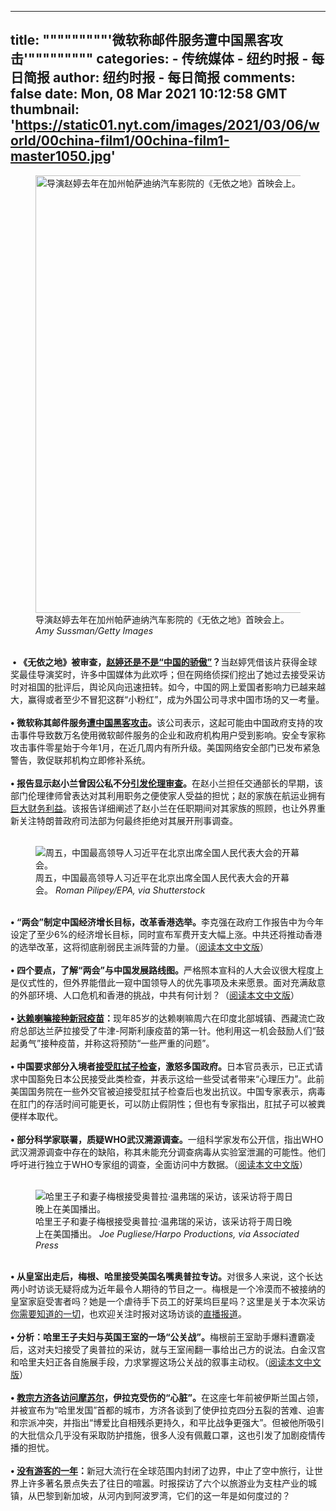 
---
title: """""""""'微软称邮件服务遭中国黑客攻击'"""""""""
categories: 
    - 传统媒体
    - 纽约时报 - 每日简报
author: 纽约时报 - 每日简报
comments: false
date: Mon, 08 Mar 2021 10:12:58 GMT
thumbnail: 'https://static01.nyt.com/images/2021/03/06/world/00china-film1/00china-film1-master1050.jpg'
---

<div>   
<figure class="article-span-photo"><img src="https://static01.nyt.com/images/2021/03/06/world/00china-film1/00china-film1-master1050.jpg" width="1050" height="700" alt="导演赵婷去年在加州帕萨迪纳汽车影院的《无依之地》首映会上。" referrerpolicy="no-referrer"><figcaption><span>导演赵婷去年在加州帕萨迪纳汽车影院的《无依之地》首映会上。</span> <cite>Amy Sussman/Getty Images</cite></figcaption></figure><div class="article-partial"><div class="article-body-item col-lg-5"><br><div class="article-paragraph"><b> • 《无依之地》被审查，</b><a href="https://www.nytimes.com/2021/03/06/world/asia/chloe-zhao-nomadland-china.html"><b>赵婷还是不是“中国的骄傲”</b></a><b>？</b>当赵婷凭借该片获得金球奖最佳导演奖时，许多中国媒体为此欢呼；但在网络侦探们挖出了她过去接受采访时对祖国的批评后，舆论风向迅速扭转。如今，中国的网上爱国者影响力已越来越大，赢得或者至少不冒犯这群“小粉红”，成为外国公司寻求中国市场的又一考量。</div><br><div class="article-paragraph"><b>• 微软称其邮件服务</b><a href="https://www.nytimes.com/2021/03/06/technology/microsoft-hack-china.html"><b>遭中国黑客攻击</b></a><b>。</b>该公司表示，这起可能由中国政府支持的攻击事件导致数万名使用微软邮件服务的企业和政府机构用户受到影响。安全专家称攻击事件零星始于今年1月，在近几周内有所升级。美国网络安全部门已发布紧急警告，敦促联邦机构立即修补系统。 </div><br><div class="article-paragraph"><b>• </b><span><b>报告显示赵小兰曾因公私不分</b><a href="https://www.nytimes.com/2021/03/04/us/politics/elaine-chao-transportation-ethics.html"><b>引发伦理审查</b></a><b>。</b>在赵小兰担任交通部长的早期，该部门伦理律师曾表达对其利用职务之便使家人受益的担忧；赵的家族在航运业拥有<a href="https://www.nytimes.com/zh-hans/2019/06/03/us/politics/elaine-chao-china.html">巨大财务利益</a>。该报告详细阐述了赵小兰在任职期间对其家族的照顾，也让外界重新关注特朗普政府司法部为何最终拒绝对其展开刑事调查。</span></div></div></div><div class="article-partial"><div class="article-body-item col-lg-5"><br><div class="article-paragraph"><figure class="article-inline-photo large"><div class="img-box"><img src="https://static01.nyt.com/images/2021/03/05/world/05china-takeaways-1/merlin_184597113_1141b65f-730c-4212-92fc-9ea2d7bccb26-master1050.jpg" alt="周五，中国最高领导人习近平在北京出席全国人民代表大会的开幕会。" data-src="https://static01.nyt.com/images/2021/03/05/world/05china-takeaways-1/merlin_184597113_1141b65f-730c-4212-92fc-9ea2d7bccb26-master1050.jpg" referrerpolicy="no-referrer"></div><figcaption><span>周五，中国最高领导人习近平在北京出席全国人民代表大会的开幕会。</span> <cite>Roman Pilipey/EPA, via Shutterstock</cite></figcaption></figure></div><br><div class="article-paragraph"><b>• “两会”制定中国经济增长目标，改革香港选举。</b>李克强在政府工作报告中为今年设定了至少6%的经济增长目标，同时宣布军费开支大幅上涨。中共还将推动香港的选举改革，这将彻底削弱民主派阵营的力量。（<a href="https://cn.nytimes.com/china/20210305/china-economy/">阅读本文中文版</a>）</div><br><div class="article-paragraph"><b>• 四个要点，了解“两会”与中国发展路线图。</b>严格照本宣科的人大会议很大程度上是仪式性的，但外界能借此一窥中国领导人的优先事项及未来愿景。面对充满敌意的外部环境、人口危机和香港的挑战，中共有何计划？（<a href="https://cn.nytimes.com/china/20210306/china-national-peoples-congress/">阅读本文中文版</a>）</div><br><div class="article-paragraph"><b>• </b><a href="https://www.nytimes.com/2021/03/06/world/dalai-lama-covid-vaccine.html"><b>达赖喇嘛接种新冠疫苗</b></a><b>：</b>现年85岁的达赖喇嘛周六在印度北部城镇、西藏流亡政府总部达兰萨拉接受了牛津-阿斯利康疫苗的第一针。他利用这一机会鼓励人们“鼓起勇气”接种疫苗，并称这将预防“一些严重的问题”。 </div><br><div class="article-paragraph"><b>• </b><span><b>中国要求部分入境者</b><a href="https://www.nytimes.com/2021/03/04/world/asia/china-anal-swab-tests.html"><b>接受肛拭子检查</b></a><b>，激怒多国政府。</b>日本官员表示，已正式请求中国豁免日本公民接受此类检查，并表示这给一些受试者带来</span>“心理压力”。此前美国国务院在一些外交官被迫接受肛拭子检查后也发出抗议。中国专家表示，病毒在肛门的存活时间可能更长，可以防止假阴性；但也有专家指出，肛拭子可以被粪便样本取代。</div><br><div class="article-paragraph"><b>• 部分科学家联署，质疑WHO武汉溯源调查。</b>一组科学家发布公开信，指出WHO武汉溯源调查中存在的缺陷，称其未能充分调查病毒从实验室泄漏的可能性。他们呼吁进行独立于WHO专家组的调查，全面访问中方数据。（<a href="https://cn.nytimes.com/health/20210305/covid-virus-origins/">阅读本文中文版</a>）</div></div></div><div class="article-partial"><div class="article-body-item col-lg-5"><br><div class="article-paragraph"><figure class="article-inline-photo large"><div class="img-box"><img src="https://static01.nyt.com/images/2021/03/04/world/04royals-1/merlin_184568259_5c71d63c-f9e5-48ed-bc28-1601fac6e77d-master1050.jpg" alt="哈里王子和妻子梅根接受奥普拉·温弗瑞的采访，该采访将于周日晚上在美国播出。" data-src="https://static01.nyt.com/images/2021/03/04/world/04royals-1/merlin_184568259_5c71d63c-f9e5-48ed-bc28-1601fac6e77d-master1050.jpg" referrerpolicy="no-referrer"></div><figcaption><span>哈里王子和妻子梅根接受奥普拉·温弗瑞的采访，该采访将于周日晚上在美国播出。</span> <cite>Joe Pugliese/Harpo Productions, via Associated Press</cite></figcaption></figure></div><br><div class="article-paragraph"><b>• </b><span><b>从皇室出走后，梅根、哈里接受美国名嘴奥普拉专访。</b>对很多人来说，这个长达两小时访谈无疑将成为近年最令人期待的节目之一。梅根是一个冷漠而不被接纳的皇室家庭受害者吗？她是一个虐待手下员工的好莱坞巨星吗？这里是关于本次采访<a href="https://www.nytimes.com/2021/03/07/style/meghan-harry-oprah-interview-time-channel-streaming.html">你需要知道的一切</a>，也欢迎关注时报对这场访谈的<a href="https://www.nytimes.com/live/2021/03/07/world/meghan-harry-oprah-interview">直播报道</a>。</span></div><br><div class="article-paragraph"><b>• 分析：哈里王子夫妇与英国王室的一场“公关战”。</b>梅根前王室助手爆料遭霸凌后，这对夫妇接受了奥普拉的采访，就与王室闹翻一事给出己方的说法。白金汉宫和哈里夫妇正各自施展手段，力求掌握这场公关战的叙事主动权。（<a href="https://cn.nytimes.com/world/20210305/oprahs-harry-meghan-accusations-bullying-palace-staff/">阅读本文中文版</a>）</div><br><div class="article-paragraph"><b>• </b><a href="https://www.nytimes.com/2021/03/07/world/middleeast/pope-francis-mosul-iraq.html"><b>教宗方济各访问摩苏尔</b></a><b>，伊拉克受伤的“心脏”。</b>在这座七年前被伊斯兰国占领，并被宣布为“哈里发国”首都的城市，方济各谈到了使伊拉克四分五裂的苦难、迫害和宗派冲突，并指出“博爱比自相残杀更持久，和平比战争更强大”。但被他所吸引的大批信众几乎没有采取防护措施，很多人没有佩戴口罩，这也引发了加剧疫情传播的担忧。</div><br><div class="article-paragraph"><b>• </b><a href="https://www.nytimes.com/interactive/2021/03/07/travel/covid-travel-tourism.html"><b>没有游客的一年</b></a><b>：</b>新冠大流行在全球范围内封闭了边界，中止了空中旅行，让世界上许多著名景点失去了往日的喧嚣。时报探访了六个以旅游业为支柱产业的城镇，从巴黎到新加坡，从河内到阿波罗湾，它们的这一年是如何度过的？</div><br><div class="article-paragraph"> <i></i></div></div></div>  
</div>
            